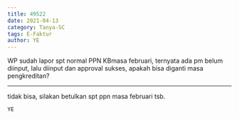 ```yaml
---
title: 49522
date: 2021-04-13
category: Tanya-SC
tags: E-Faktur
author: YE
---
```


WP sudah lapor spt normal PPN KBmasa februari, ternyata ada pm belum diinput, lalu diinput dan approval sukses, apakah bisa diganti masa pengkreditan?

---

tidak bisa, silakan betulkan spt ppn masa februari tsb.

`YE`

